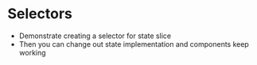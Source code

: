 # Selectors

- Demonstrate creating a selector for state slice
- Then you can change out state implementation and components keep working
